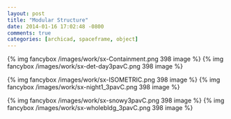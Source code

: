 ```yaml
---
layout: post
title: "Modular Structure"
date: 2014-01-16 17:02:48 -0800
comments: true
categories: [archicad, spaceframe, object]
---
```

{% img fancybox /images/work/sx-Containment.png 398 image %}
{% img fancybox /images/work/sx-det-day3pavC.png 398 image %}
<!-- more -->

{% img fancybox /images/work/sx-ISOMETRIC.png 398 image %}
{% img fancybox /images/work/sx-night1_3pavC.png 398 image %}

{% img fancybox /images/work/sx-snowy3pavC.png 398 image %}
{% img fancybox /images/work/sx-wholebldg_3pavC.png 398 image %}
